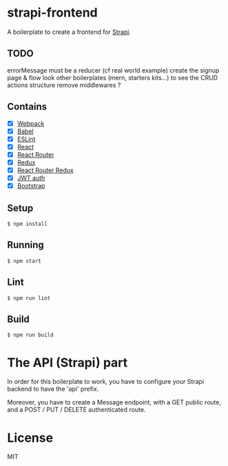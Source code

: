 # strapi-frontend

A boilerplate to create a frontend for [Strapi](http://strapi.io/).

## TODO

errorMessage must be a reducer (cf real world example)
create the signup page & flow
look other boilerplates (mern, starters kits...) to see the CRUD actions structure
remove middlewares ?

## Contains

- [x] [Webpack](https://webpack.github.io)
- [x] [Babel](https://babeljs.io/)
- [x] [ESLint](http://eslint.org/)
- [x] [React](https://facebook.github.io/react/)
- [x] [React Router](https://github.com/reactjs/react-router)
- [x] [Redux](https://github.com/reactjs/redux)
- [x] [React Router Redux](https://github.com/reactjs/react-router-redux)
- [x] [JWT auth](https://jwt.io/)
- [x] [Bootstrap](http://getbootstrap.com/)

## Setup

```
$ npm install
```

## Running

```
$ npm start
```
## Lint

```
$ npm run lint
```

## Build

```
$ npm run build
```

# The API (Strapi) part

In order for this boilerplate to work, you have to configure your Strapi backend to have the 'api' prefix.

Moreover, you have to create a Message endpoint, with a GET public route, and a POST / PUT / DELETE authenticated route.

# License

MIT
